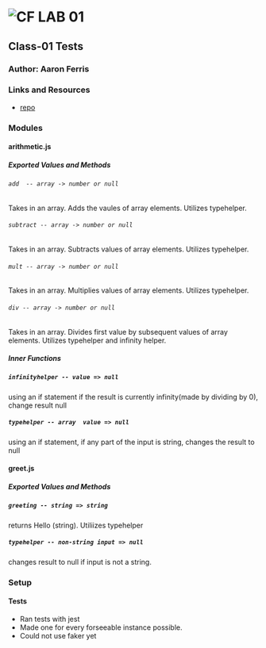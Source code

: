 ![CF](http://i.imgur.com/7v5ASc8.png) LAB 01
=================================================

## Class-01 Tests

### Author: Aaron Ferris

### Links and Resources
* [repo](hhttps://github.com/codefellows-js-401d29-aaron-ferris/lab-01)

### Modules
#### arithmetic.js
##### Exported Values and Methods

###### `add  -- array -> number or null`
Takes in an array. Adds the vaules of array elements. Utilizes typehelper.
###### `subtract -- array -> number or null`
Takes in an array. Subtracts values of array elements. Utilizes typehelper.

###### `mult -- array -> number or null`
Takes in an array. Multiplies values of array elements. Utilizes typehelper.

###### `div -- array -> number or null`
Takes in an array. Divides first value by subsequent values of array elements. Utilizes typehelper and infinity helper.

##### Inner Functions

##### `infinityhelper -- value => null`
using an if statement if the result is currently infinity(made by dividing by 0), change result null

##### `typehelper -- array  value => null`
using an if statement, if any part of the input is string, changes the result to null


#### greet.js
##### Exported Values and Methods

##### `greeting -- string => string`
returns  Hello (string). Utiliizes typehelper

##### `typehelper -- non-string input => null`
changes result to null if input is not a string.

### Setup

#### Tests
* Ran tests with jest
* Made one for every forseeable instance possible.
* Could not use faker yet

